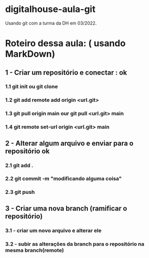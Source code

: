 # digitalhouse-aula-git

Usando git com a turma da DH em 03/2022.

# Roteiro dessa aula: ( usando MarkDown)

## 1 - Criar um repositório e conectar : ok

### 1.1 git init ou git clone

### 1.2 git add remote add origin <url.git>

### 1.3 git pull origin main our git pull <url.git> main

### 1.4 git remote set-url origin <url.git> main

## 2 - Alterar algum arquivo e enviar para o repositório ok

### 2.1 git add .

### 2.2 git commit -m "modificando alguma coisa"

### 2.3 git push

## 3 - Criar uma nova branch (ramificar o repositório)

### 3.1 - criar um novo arquivo e alterar ele

### 3.2 - subir as alterações da branch para o repositório na mesma branch(remote)
